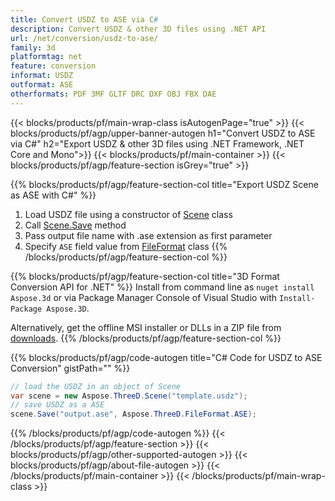 ```yaml
---
title: Convert USDZ to ASE via C# 
description: Convert USDZ & other 3D files using .NET API
url: /net/conversion/usdz-to-ase/
family: 3d
platformtag: net
feature: conversion
informat: USDZ
outformat: ASE
otherformats: PDF 3MF GLTF DRC DXF OBJ FBX DAE 
---
```


{{< blocks/products/pf/main-wrap-class isAutogenPage="true" >}}
{{< blocks/products/pf/agp/upper-banner-autogen h1="Convert USDZ to ASE via C#" h2="Export USDZ & other 3D files using .NET Framework, .NET Core and Mono">}}
{{< blocks/products/pf/main-container >}}
{{< blocks/products/pf/agp/feature-section isGrey="true" >}}

{{% blocks/products/pf/agp/feature-section-col title="Export USDZ Scene as ASE with C#" %}}
1. Load USDZ file using a constructor of [Scene](https://apireference.aspose.com/3d/net/aspose.threed/scene) class
2. Call [Scene.Save](https://apireference.aspose.com/3d/net/aspose.threed/scene/methods/save/index) method
3. Pass output file name with .ase extension as first parameter
4. Specify `ASE` field value from [FileFormat](https://apireference.aspose.com/3d/net/aspose.threed/fileformat/fields/index) class
{{% /blocks/products/pf/agp/feature-section-col %}}

{{% blocks/products/pf/agp/feature-section-col title="3D Format Conversion API for .NET" %}}
Install from command line as ```nuget install Aspose.3d``` or via Package Manager Console of Visual Studio with ```Install-Package Aspose.3D```.

Alternatively, get the offline MSI installer or DLLs in a ZIP file from [downloads](https://downloads.aspose.com/3d/net).
{{% /blocks/products/pf/agp/feature-section-col %}}

{{% blocks/products/pf/agp/code-autogen title="C# Code for USDZ to ASE Conversion" gistPath="" %}}
```cs
// load the USDZ in an object of Scene 
var scene = new Aspose.ThreeD.Scene("template.usdz");
// save USDZ as a ASE 
scene.Save("output.ase", Aspose.ThreeD.FileFormat.ASE);
```
{{% /blocks/products/pf/agp/code-autogen %}}
{{< /blocks/products/pf/agp/feature-section >}}
{{< blocks/products/pf/agp/other-supported-autogen >}}
{{< blocks/products/pf/agp/about-file-autogen >}}
{{< /blocks/products/pf/main-container >}}
{{< /blocks/products/pf/main-wrap-class >}}
